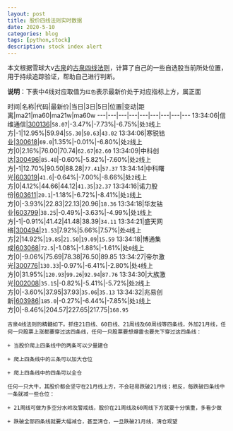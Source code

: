 ```yaml
---
layout: post
title: 股价四线法则实时数据
date: 2020-5-10
categories: blog
tags: [python,stock]
description: stock index alert
---
```



本文根据雪球大v[古泉](https://xueqiu.com/u/7148646888)的[古泉四线法则](https://xueqiu.com/7148646888/130498192)，计算了自己的一些自选股当前所处位置，用于持续追踪验证，帮助自己进行判断。

**说明**：下表中4线对应取值为`红色`表示最新价处于对应指标上方，属正面

时间|名称|代码|最新价|当日|3日|5日|位置|变动|距离|ma21|ma60|ma21w|ma60w
---|---|---|---|---|---|---|---|---
13:34:06|信维通信|[300136](https://xueqiu.com/S/SZ300136)|`58.07`|-3.47%|-7.73%|-6.75%|处`3`线上方|-1|12.95%|59.94|`55.30`|`50.63`|`43.02`
13:34:06|寒锐钴业|[300618](https://xueqiu.com/S/SZ300618)|`69.0`|1.35%|-0.01%|-6.80%|处`2`线上方|0|2.16%|76.00|70.74|`62.67`|`62.60`
13:34:09|中科创达|[300496](https://xueqiu.com/S/SZ300496)|`85.48`|-0.60%|-5.82%|-7.60%|处`2`线上方|-1|12.70%|90.50|88.28|`77.41`|`57.37`
13:34:14|中科曙光|[603019](https://xueqiu.com/S/SH603019)|`41.6`|-0.64%|-7.00%|-8.66%|处`2`线上方|0|4.12%|44.66|44.12|`41.35`|`32.37`
13:34:16|诺力股份|[603611](https://xueqiu.com/S/SH603611)|`20.1`|-1.18%|-6.72%|-8.41%|处`1`线上方|0|-3.93%|22.83|22.13|20.96|`18.36`
13:34:18|华友钴业|[603799](https://xueqiu.com/S/SH603799)|`38.25`|-0.49%|-3.63%|-4.99%|处`1`线上方|-1|-0.91%|41.42|41.48|38.39|`34.11`
13:34:21|盛天网络|[300494](https://xueqiu.com/S/SZ300494)|`21.53`|7.92%|5.66%|7.57%|处`4`线上方|2|14.92%|`19.85`|`21.50`|`19.09`|`15.59`
13:34:18|博通集成|[603068](https://xueqiu.com/S/SH603068)|`72.5`|-1.08%|-1.88%|-1.61%|处`0`线上方|0|-9.06%|75.69|78.38|76.50|89.85
13:34:27|帝尔激光|[300776](https://xueqiu.com/S/SZ300776)|`130.33`|-0.97%|-6.41%|-2.80%|处`4`线上方|0|31.95%|`120.93`|`99.26`|`92.94`|`87.76`
13:34:30|大族激光|[002008](https://xueqiu.com/S/SZ002008)|`35.15`|-0.82%|-5.41%|-5.72%|处`2`线上方|0|-3.60%|37.95|37.93|`35.06`|`35.13`
13:34:32|兆易创新|[603986](https://xueqiu.com/S/SH603986)|`185.0`|-0.27%|-6.44%|-7.85%|处`1`线上方|0|-8.46%|204.57|227.65|217.75|`168.95`

```
古泉4线法则的精髓如下。抓住21日线、60日线、21周线及60周线等四条线，外加21月线，任何一只股票上涨都要穿过这四条线，任何一只股票要想爆雷也要先下穿过这四条线：

+ 当股价爬上四条线中的两条可以少量建仓

+ 爬上四条线中的三条可以加大仓位

+ 爬上四条线中的四条可以全仓

任何一只大牛，其股价都会坚守在21月线上方，不会轻易跌破21月线；相反，每跌破四条线中一条就减一些仓位：

+ 21周线可做为多空分水岭及警戒线，股价在21周线及60周线下方就要十分慎重，多看少做

+ 跌破全部四条线就要大幅减仓，甚至清仓，一旦跌破21月线，清仓观望
```